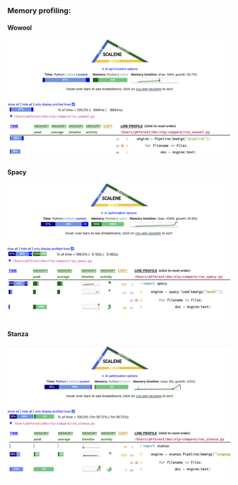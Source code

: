 ### Memory profiling:

#### Wowool

![Profile of Wowool](../img/profile_en_10k_wowool.png)

#### Spacy

![Profile of SpaCy](../img/profile_en_10k_spacy.png)

#### Stanza

![Profile of Stanza](../img/profile_en_10k_stanza.png)
